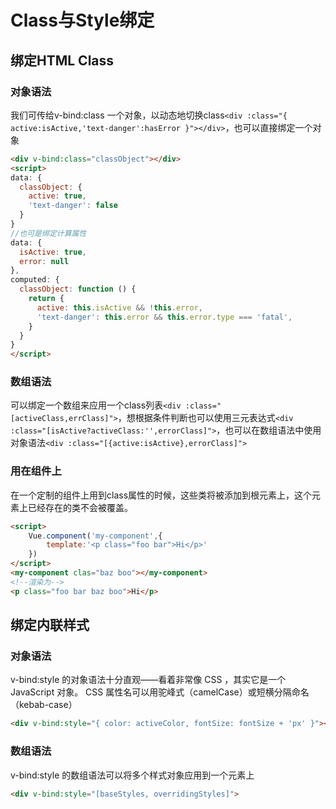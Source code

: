 # Class与Style绑定
## 绑定HTML Class
### 对象语法
我们可传给v-bind:class 一个对象，以动态地切换class`<div :class="{ active:isActive,'text-danger':hasError }"></div>`，也可以直接绑定一个对象
```html
<div v-bind:class="classObject"></div>
<script>
data: {
  classObject: {
    active: true,
    'text-danger': false
  }
}
//也可是绑定计算属性
data: {
  isActive: true,
  error: null
},
computed: {
  classObject: function () {
    return {
      active: this.isActive && !this.error,
      'text-danger': this.error && this.error.type === 'fatal',
    }
  }
}
</script>
```
### 数组语法
可以绑定一个数组来应用一个class列表`<div :class="[activeClass,errClass]">`，想根据条件判断也可以使用三元表达式`<div :class="[isActive?activeClass:'',errorClass]">`，也可以在数组语法中使用对象语法`<div :class="[{active:isActive},errorClass]">`

### 用在组件上
在一个定制的组件上用到class属性的时候，这些类将被添加到根元素上，这个元素上已经存在的类不会被覆盖。
```html
<script>
    Vue.component('my-component',{
        template:'<p class="foo bar">Hi</p>'
    })
</script>
<my-component clas="baz boo"></my-component>
<!--渲染为-->
<p class="foo bar baz boo">Hi</p>
```

## 绑定内联样式
### 对象语法
v-bind:style 的对象语法十分直观——看着非常像 CSS ，其实它是一个 JavaScript 对象。 CSS 属性名可以用驼峰式（camelCase）或短横分隔命名（kebab-case）
```html
<div v-bind:style="{ color: activeColor, fontSize: fontSize + 'px' }"></div>
```
### 数组语法
v-bind:style 的数组语法可以将多个样式对象应用到一个元素上
```html
<div v-bind:style="[baseStyles, overridingStyles]">
```